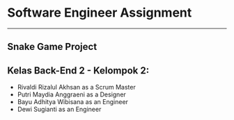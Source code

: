 <h1>Software Engineer Assignment </h2>
<hr>
<h2>Snake Game Project </h2>
<h2>Kelas Back-End 2 - Kelompok 2: </h2>
<ul> 
    <li> Rivaldi Rizalul Akhsan as a Scrum Master </li>
    <li> Putri Maydia Anggraeni as a Designer </li>
    <li>Bayu Adhitya Wibisana as an Engineer </li>
    <li>Dewi Sugianti as an Engineer</li>
</ul>